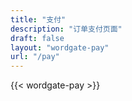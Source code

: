 ```yaml
---
title: "支付"
description: "订单支付页面"
draft: false
layout: "wordgate-pay"
url: "/pay"
---
```


{{< wordgate-pay >}} 